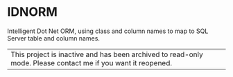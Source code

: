 # IDNORM

Intelligent Dot Net ORM, using class and column names to map to SQL Server table and column names.

<table>
  <tbody>
	<tr>
	  <td>This project is inactive and has been archived to read-only mode. Please contact me if you want it reopened.</td>
	</tr>
  </tbody>
</table>
